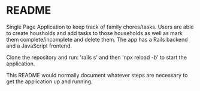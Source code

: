 # README

Single Page Application to keep track of family chores/tasks. Users are able to create housholds and add tasks to those households as well as mark them complete/incomplete and delete them.
The app has a Rails backend and a JavaScript frontend.

Clone the repository and run: 'rails s' and then 'npx reload -b' to start the application.

This README would normally document whatever steps are necessary to get the
application up and running.


